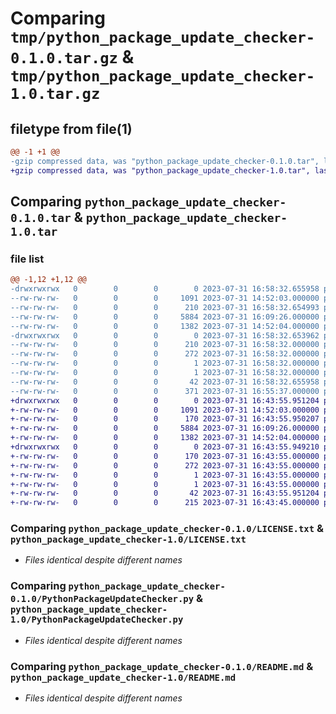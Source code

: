 # Comparing `tmp/python_package_update_checker-0.1.0.tar.gz` & `tmp/python_package_update_checker-1.0.tar.gz`

## filetype from file(1)

```diff
@@ -1 +1 @@
-gzip compressed data, was "python_package_update_checker-0.1.0.tar", last modified: Mon Jul 31 16:58:32 2023, max compression
+gzip compressed data, was "python_package_update_checker-1.0.tar", last modified: Mon Jul 31 16:43:55 2023, max compression
```

## Comparing `python_package_update_checker-0.1.0.tar` & `python_package_update_checker-1.0.tar`

### file list

```diff
@@ -1,12 +1,12 @@
-drwxrwxrwx   0        0        0        0 2023-07-31 16:58:32.655958 python_package_update_checker-0.1.0/
--rw-rw-rw-   0        0        0     1091 2023-07-31 14:52:03.000000 python_package_update_checker-0.1.0/LICENSE.txt
--rw-rw-rw-   0        0        0      210 2023-07-31 16:58:32.654993 python_package_update_checker-0.1.0/PKG-INFO
--rw-rw-rw-   0        0        0     5884 2023-07-31 16:09:26.000000 python_package_update_checker-0.1.0/PythonPackageUpdateChecker.py
--rw-rw-rw-   0        0        0     1382 2023-07-31 14:52:04.000000 python_package_update_checker-0.1.0/README.md
-drwxrwxrwx   0        0        0        0 2023-07-31 16:58:32.653962 python_package_update_checker-0.1.0/python_package_update_checker.egg-info/
--rw-rw-rw-   0        0        0      210 2023-07-31 16:58:32.000000 python_package_update_checker-0.1.0/python_package_update_checker.egg-info/PKG-INFO
--rw-rw-rw-   0        0        0      272 2023-07-31 16:58:32.000000 python_package_update_checker-0.1.0/python_package_update_checker.egg-info/SOURCES.txt
--rw-rw-rw-   0        0        0        1 2023-07-31 16:58:32.000000 python_package_update_checker-0.1.0/python_package_update_checker.egg-info/dependency_links.txt
--rw-rw-rw-   0        0        0        1 2023-07-31 16:58:32.000000 python_package_update_checker-0.1.0/python_package_update_checker.egg-info/top_level.txt
--rw-rw-rw-   0        0        0       42 2023-07-31 16:58:32.655958 python_package_update_checker-0.1.0/setup.cfg
--rw-rw-rw-   0        0        0      371 2023-07-31 16:55:37.000000 python_package_update_checker-0.1.0/setup.py
+drwxrwxrwx   0        0        0        0 2023-07-31 16:43:55.951204 python_package_update_checker-1.0/
+-rw-rw-rw-   0        0        0     1091 2023-07-31 14:52:03.000000 python_package_update_checker-1.0/LICENSE.txt
+-rw-rw-rw-   0        0        0      170 2023-07-31 16:43:55.950207 python_package_update_checker-1.0/PKG-INFO
+-rw-rw-rw-   0        0        0     5884 2023-07-31 16:09:26.000000 python_package_update_checker-1.0/PythonPackageUpdateChecker.py
+-rw-rw-rw-   0        0        0     1382 2023-07-31 14:52:04.000000 python_package_update_checker-1.0/README.md
+drwxrwxrwx   0        0        0        0 2023-07-31 16:43:55.949210 python_package_update_checker-1.0/python_package_update_checker.egg-info/
+-rw-rw-rw-   0        0        0      170 2023-07-31 16:43:55.000000 python_package_update_checker-1.0/python_package_update_checker.egg-info/PKG-INFO
+-rw-rw-rw-   0        0        0      272 2023-07-31 16:43:55.000000 python_package_update_checker-1.0/python_package_update_checker.egg-info/SOURCES.txt
+-rw-rw-rw-   0        0        0        1 2023-07-31 16:43:55.000000 python_package_update_checker-1.0/python_package_update_checker.egg-info/dependency_links.txt
+-rw-rw-rw-   0        0        0        1 2023-07-31 16:43:55.000000 python_package_update_checker-1.0/python_package_update_checker.egg-info/top_level.txt
+-rw-rw-rw-   0        0        0       42 2023-07-31 16:43:55.951204 python_package_update_checker-1.0/setup.cfg
+-rw-rw-rw-   0        0        0      215 2023-07-31 16:43:45.000000 python_package_update_checker-1.0/setup.py
```

### Comparing `python_package_update_checker-0.1.0/LICENSE.txt` & `python_package_update_checker-1.0/LICENSE.txt`

 * *Files identical despite different names*

### Comparing `python_package_update_checker-0.1.0/PythonPackageUpdateChecker.py` & `python_package_update_checker-1.0/PythonPackageUpdateChecker.py`

 * *Files identical despite different names*

### Comparing `python_package_update_checker-0.1.0/README.md` & `python_package_update_checker-1.0/README.md`

 * *Files identical despite different names*

